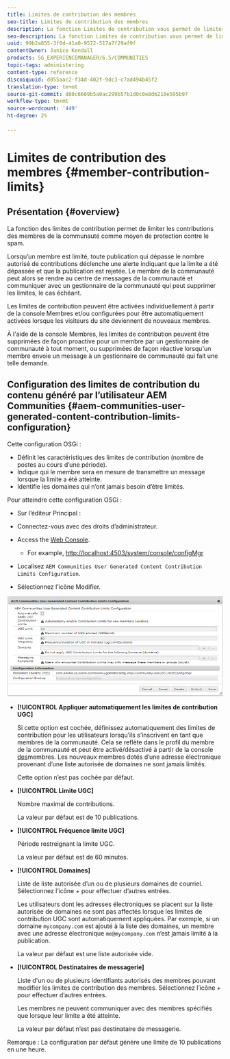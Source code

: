 ```yaml
---
title: Limites de contribution des membres
seo-title: Limites de contribution des membres
description: La fonction Limites de contribution vous permet de limiter les contributions à protéger contre le spam.
seo-description: La fonction Limites de contribution vous permet de limiter les contributions à protéger contre le spam.
uuid: 99b2a855-3f0d-41a0-9572-517a7f29af9f
contentOwner: Janice Kendall
products: SG_EXPERIENCEMANAGER/6.5/COMMUNITIES
topic-tags: administering
content-type: reference
discoiquuid: d855aac2-f34d-402f-9dc3-c7ad494b45f2
translation-type: tm+mt
source-git-commit: d80c6609b5a0ac299b57b1d0c0e8d6210e595b97
workflow-type: tm+mt
source-wordcount: '449'
ht-degree: 2%

---
```



# Limites de contribution des membres {#member-contribution-limits}

## Présentation {#overview}

La fonction des limites de contribution permet de limiter les contributions des membres de la communauté comme moyen de protection contre le spam.

Lorsqu’un membre est limité, toute publication qui dépasse le nombre autorisé de contributions déclenche une alerte indiquant que la limite a été dépassée et que la publication est rejetée. Le membre de la communauté peut alors se rendre au centre de messages de la communauté et communiquer avec un gestionnaire de la communauté qui peut supprimer les limites, le cas échéant.

Les limites de contribution peuvent être activées individuellement à partir de la console [](members.md) Membres et/ou configurées pour être automatiquement activées lorsque les visiteurs du site deviennent de nouveaux membres.

À l&#39;aide de la console Membres, les limites de contribution peuvent être supprimées de façon proactive pour un membre par un gestionnaire de communauté à tout moment, ou supprimées de façon réactive lorsqu&#39;un membre envoie un message à un gestionnaire de communauté qui fait une telle demande.

## Configuration des limites de contribution du contenu généré par l’utilisateur AEM Communities {#aem-communities-user-generated-content-contribution-limits-configuration}

Cette configuration OSGi :

* Définit les caractéristiques des limites de contribution (nombre de postes au cours d’une période).
* Indique qui le membre sera en mesure de transmettre un message lorsque la limite a été atteinte.
* Identifie les domaines qui n’ont jamais besoin d’être limités.

Pour atteindre cette configuration OSGi :

* Sur l’éditeur Principal :
* Connectez-vous avec des droits d’administrateur.
* Access the [Web Console](../../help/sites-deploying/configuring-osgi.md).

   * For example, [http://localhost:4503/system/console/configMgr](http://localhost:4503/system/console/configMgr)

* Localisez `AEM Communities User Generated Content Contribution Limits Configuration`.
* Sélectionnez l’icône Modifier.

![configurer-limites](assets/configure-limits.png)

* **[!UICONTROL Appliquer automatiquement les limites de contribution UGC]**

   Si cette option est cochée, définissez automatiquement des limites de contribution pour les utilisateurs lorsqu’ils s’inscrivent en tant que membres de la communauté. Cela se reflète dans le profil du membre de la communauté et peut être activé/désactivé à partir de la console [des](members.md)membres. Les nouveaux membres dotés d’une adresse électronique provenant d’une liste autorisée de domaines ne sont jamais limités.

   Cette option n’est pas cochée par défaut.

* **[!UICONTROL Limite UGC]**

   Nombre maximal de contributions.

   La valeur par défaut est de 10 publications.

* **[!UICONTROL Fréquence limite UGC]**

   Période restreignant la limite UGC.

   La valeur par défaut est de 60 minutes.

* **[!UICONTROL Domaines]**

   Liste de liste autorisée d’un ou de plusieurs domaines de courriel. Sélectionnez l’icône + pour effectuer d’autres entrées.

   Les utilisateurs dont les adresses électroniques se placent sur la liste autorisée de domaines ne sont pas affectés lorsque les limites de contribution UGC sont automatiquement appliquées. Par exemple, si un domaine `mycompany.com` est ajouté à la liste des domaines, un membre avec une adresse électronique `me@mycompany.com` n’est jamais limité à la publication.

   La valeur par défaut est une liste autorisée vide.

* **[!UICONTROL Destinataires de messagerie]**

   Liste d&#39;un ou de plusieurs identifiants autorisés des membres pouvant modifier les limites de contribution des membres. Sélectionnez l’icône + pour effectuer d’autres entrées.

   Les membres ne peuvent communiquer avec des membres spécifiés que lorsque leur limite a été atteinte.

   La valeur par défaut n’est pas destinataire de messagerie.

Remarque : La configuration par défaut génère une limite de 10 publications en une heure.

